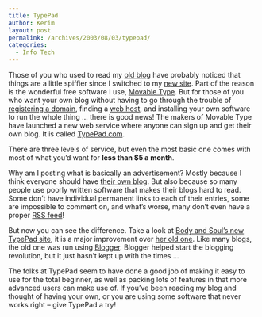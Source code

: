 ```yaml
---
title: TypePad
author: Kerim
layout: post
permalink: /archives/2003/08/03/typepad/
categories:
  - Info Tech
---
```

Those of you who used to read my <a href="http://kerim.oxusnet.net/nucleus/" onclick="_gaq.push(['_trackEvent', 'outbound-article', 'http://kerim.oxusnet.net/nucleus/', 'old blog']);" >old blog</a> have probably noticed that things are a little spiffier since I switched to my <a href="http://test.oxus.net/" onclick="_gaq.push(['_trackEvent', 'outbound-article', 'http://test.oxus.net/', 'new site']);" >new site</a>. Part of the reason is the wonderful free software I use, <a href="http://movabletype.org/" onclick="_gaq.push(['_trackEvent', 'outbound-article', 'http://movabletype.org/', ' Movable Type']);" > Movable Type</a>. But for those of you who want your own blog without having to go through the trouble of <a href="http://000domains.com/" onclick="_gaq.push(['_trackEvent', 'outbound-article', 'http://000domains.com/', 'registering a domain']);" >registering a domain</a>, finding a <a href="http://www.hostmatters.com/" onclick="_gaq.push(['_trackEvent', 'outbound-article', 'http://www.hostmatters.com/', 'web host']);" >web host</a>, and installing your own software to run the whole thing &#8230; there is good news! The makers of Movable Type have launched a new web service where anyone can sign up and get their own blog. It is called <a href="http://www.typepad.com/" onclick="_gaq.push(['_trackEvent', 'outbound-article', 'http://www.typepad.com/', 'TypePad.com']);" >TypePad.com</a>.  
<!--more-->

  
There are three levels of service, but even the most basic one comes with most of what you&#8217;d want for **less than $5 a month**.

Why am I posting what is basically an advertisement? Mostly because I think everyone should have <a href="http://test.oxus.net/archives/000017.html" onclick="_gaq.push(['_trackEvent', 'outbound-article', 'http://test.oxus.net/archives/000017.html', 'their own blog']);" >their own blog</a>. But also because so many people use poorly written software that makes their blogs hard to read. Some don&#8217;t have individual permanent links to each of their entries, some are impossible to comment on, and what&#8217;s worse, many don&#8217;t even have a proper <a href="http://kerim.oxus.net/nucleus/index.php?itemid=1268" onclick="_gaq.push(['_trackEvent', 'outbound-article', 'http://kerim.oxus.net/nucleus/index.php?itemid=1268', 'RSS feed']);" >RSS feed</a>!

But now you can see the difference. Take a look at <a href="http://bodyandsoul.typepad.com/" onclick="_gaq.push(['_trackEvent', 'outbound-article', 'http://bodyandsoul.typepad.com/', 'Body and Soul&#8217;s new TypePad site']);" >Body and Soul&#8217;s new TypePad site</a>, it is a major improvement over <a href="http://bodyandsoul.blogspot.com/" onclick="_gaq.push(['_trackEvent', 'outbound-article', 'http://bodyandsoul.blogspot.com/', 'her old one']);" >her old one</a>. Like many blogs, the old one was run using <a href="http://new.blogger.com/home.pyra" onclick="_gaq.push(['_trackEvent', 'outbound-article', 'http://new.blogger.com/home.pyra', 'Blogger']);" >Blogger</a>. Blogger helped start the blogging revolution, but it just hasn&#8217;t kept up with the times &#8230;

The folks at TypePad seem to have done a good job of making it easy to use for the total beginner, as well as packing lots of features in that more advanced users can make use of. If you&#8217;ve been reading my blog and thought of having your own, or you are using some software that never works right &#8211; give TypePad a try!

